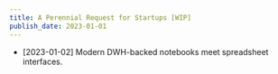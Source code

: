 ```yaml
---
title: A Perennial Request for Startups [WIP]
publish_date: 2023-01-01
---
```


- [2023-01-02] Modern DWH-backed notebooks meet spreadsheet interfaces. 
